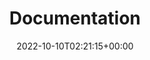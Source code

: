 ﻿---
weight: 10
title: "Documentation"
description: "Explore our guides and examples to get started with FlexNamer."
icon: menu_book
lead: ""
date: 2022-10-10T02:21:15+00:00
lastmod: 2022-10-10T02:21:15+00:00
draft: false
images: []
---
